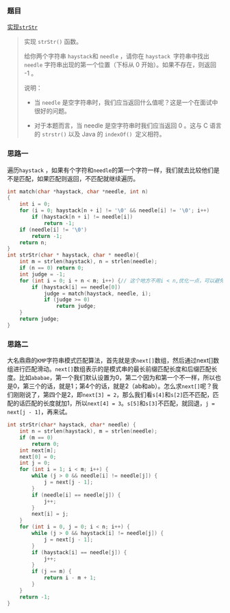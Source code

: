 ### 题目

[实现`strStr`](https://leetcode-cn.com/problems/implement-strstr/)

>实现 `strStr()` 函数。
>
>给你两个字符串 `haystack`和 `needle` ，请你在 `haystack `字符串中找出 `needle` 字符串出现的第一个位置（下标从 0 开始）。如果不存在，则返回  -1 。
>
>说明：
>
>* 当 `needle` 是空字符串时，我们应当返回什么值呢？这是一个在面试中很好的问题。
>
>* 对于本题而言，当 needle 是空字符串时我们应当返回 0 。这与 C 语言的 `strstr()` 以及 Java 的 `indexOf() `定义相符。

### 思路一

遍历`haystack` ，如果有个字符和`needle`的第一个字符一样，我们就去比较他们是不是匹配，如果匹配则返回，不匹配就继续遍历。
```c
int match(char *haystack, char *needle, int n)
{
    int i = 0;
    for (i = 0; haystack[n + i] != '\0' && needle[i] != '\0'; i++)
        if (haystack[n + i] != needle[i])
            return -1;
    if (needle[i] != '\0')
        return -1;
    return n;
}
int strStr(char * haystack, char * needle){
  	int m = strlen(haystack), n = strlen(needle);
    if (n == 0) return 0;
    int judge = -1;
    for (int i = 0; i + n < m; i++) {// 这个地方不用i < n,优化一点，可以避免超时
        if (haystack[i] == needle[0])
            judge = match(haystack, needle, i);
            if (judge >= 0)
                return judge;
    }
    return judge;
}
```

### 思路二

大名鼎鼎的`KMP`字符串模式匹配算法，首先就是求`next[]`数组，然后通过next[]数组进行匹配滑动。`next[]`数组表示的是模式串的最长前缀匹配长度和后缀匹配长度。比如`ababae`，第一个我们默认设置为0，第二个因为和第一个不一样，所以也是0，第三个的话，就是1；第4个的话，就是2（ab和ab）。怎么求`next[]`呢？我们刚刚说了，第四个是2，即`next[3] = 2`，那么我们看`s[4]`和`s[2]`匹不匹配，匹配的话匹配的长度就加1，所以`next[4] = 3`。`s[5]`和`s[3]`不匹配，就回退，`j = next[j - 1]`，再来试。

```c
int strStr(char* haystack, char* needle) {
    int n = strlen(haystack), m = strlen(needle);
    if (m == 0)
        return 0;
    int next[m];
    next[0] = 0;
    int j = 0;
    for (int i = 1; i < m; i++) {
        while (j > 0 && needle[i] != needle[j]) {
            j = next[j - 1];
        }
        if (needle[i] == needle[j]) {
            j++;
        }
        next[i] = j;
    }
    for (int i = 0, j = 0; i < n; i++) {
        while (j > 0 && haystack[i] != needle[j]) {
            j = next[j - 1];
        }
        if (haystack[i] == needle[j]) {
            j++;
        }
        if (j == m) {
            return i - m + 1;
        }
    }
    return -1;
}
```


